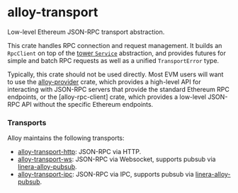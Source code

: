 # alloy-transport

<!-- TODO: More links and real doctests -->

Low-level Ethereum JSON-RPC transport abstraction.

This crate handles RPC connection and request management. It builds an
`RpcClient` on top of the [tower `Service`] abstraction, and provides
futures for simple and batch RPC requests as well as a unified `TransportError`
type.

Typically, this crate should not be used directly. Most EVM users will want to
use the [alloy-provider] crate, which provides a high-level API for interacting
with JSON-RPC servers that provide the standard Ethereum RPC endpoints, or the
[alloy-rpc-client] crate, which provides a low-level JSON-RPC API without the
specific Ethereum endpoints.

[alloy-provider]: https://alloy-rs.github.io/alloy/alloy_provider/index.html
[tower `Service`]: https://docs.rs/tower/latest/tower/trait.Service.html

### Transports

Alloy maintains the following transports:

- [alloy-transport-http]: JSON-RPC via HTTP.
- [alloy-transport-ws]: JSON-RPC via Websocket, supports pubsub via
    [linera-alloy-pubsub].
- [alloy-transport-ipc]: JSON-RPC via IPC, supports pubsub via [linera-alloy-pubsub].

[alloy-transport-http]: https://alloy-rs.github.io/alloy/alloy_transport_http/index.html
[alloy-transport-ws]: https://alloy-rs.github.io/alloy/alloy_transport_ws/index.html
[alloy-transport-ipc]: https://alloy-rs.github.io/alloy/alloy_transport_ipc/index.html
[linera-alloy-pubsub]: https://alloy-rs.github.io/alloy/linera_alloy_pubsub/index.html